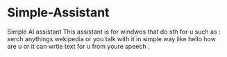 # Simple-Assistant
Simple AI assistant
This assistant is for windwos that do sth for u such as : serch anythings wekipedia or you talk with it in simple way like hello how are u or it can wrtie text for u from youre speech .
